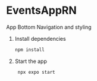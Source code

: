# EventsAppRN
App Bottom Navigation and styling 
1. Install dependencies

   ```bash
   npm install
   ```

2. Start the app

   ```bash
    npx expo start
   ```

